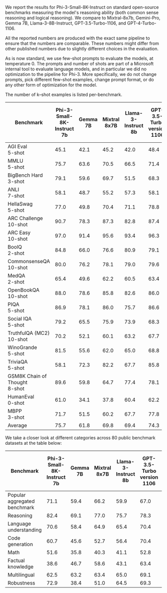 We report the results for Phi-3-Small-8K-Instruct on standard open-source benchmarks measuring the model's reasoning ability (both common sense reasoning and logical reasoning). We compare to Mixtral-8x7b, Gemini-Pro, Gemma 7B, Llama-3-8B-Instruct, GPT-3.5-Turbo-1106, and GPT-4-Turbo-1106.

All the reported numbers are produced with the exact same pipeline to ensure that the numbers are comparable. These numbers might differ from other published numbers due to slightly different choices in the evaluation.

As is now standard, we use few-shot prompts to evaluate the models, at temperature 0. 
The prompts and number of shots are part of a Microsoft internal tool to evaluate language models, and in particular we did no optimization to the pipeline for Phi-3.
More specifically, we do not change prompts, pick different few-shot examples, change prompt format, or do any other form of optimization for the model.

The number of k–shot examples is listed per-benchmark. 

|Benchmark|Phi-3-Small-8K-Instruct<br>7b|Gemma<br>7B|Mixtral<br>8x7B|Llama-3-Instruct<br>8b|GPT-3.5-Turbo<br>version 1106|Gemini<br>Pro|GPT-4-Turbo<br>version 1106 (Chat)|
|---------|-----------------------|--------|-------------|-------------------|-----------------|----------|------------------------|
|AGI Eval<br>5-shot|45.1|42.1|45.2|42.0|48.4|49.0|59.6|
|MMLU<br>5-shot|75.7|63.6|70.5|66.5|71.4|66.7|84.0|
|BigBench Hard<br>3-shot|79.1|59.6|69.7|51.5|68.3|75.6|87.7|
|ANLI<br>7-shot|58.1|48.7|55.2|57.3|58.1|64.2|71.7|
|HellaSwag<br>5-shot|77.0|49.8|70.4|71.1|78.8|76.2|88.3|
|ARC Challenge<br>10-shot|90.7|78.3|87.3|82.8|87.4|88.3|95.6|
|ARC Easy<br>10-shot|97.0|91.4|95.6|93.4|96.3|96.1|98.8|
|BoolQ<br>2-shot|84.8|66.0|76.6|80.9|79.1|86.4|91.3|
|CommonsenseQA<br>10-shot|80.0|76.2|78.1|79.0|79.6|81.8|86.7|
|MedQA<br>2-shot|65.4|49.6|62.2|60.5|63.4|58.2|83.7|
|OpenBookQA<br>10-shot|88.0|78.6|85.8|82.6|86.0|86.4|93.4|
|PIQA<br>5-shot|86.9|78.1|86.0|75.7|86.6|86.2|90.1|
|Social IQA<br>5-shot|79.2|65.5|75.9|73.9|68.3|75.4|81.7|
|TruthfulQA (MC2)<br>10-shot|70.2|52.1|60.1|63.2|67.7|72.6|85.2|
|WinoGrande<br>5-shot|81.5|55.6|62.0|65.0|68.8|72.2|86.7|
|TriviaQA<br>5-shot|58.1|72.3|82.2|67.7|85.8|80.2|73.3|
|GSM8K Chain of Thought<br>8-shot|89.6|59.8|64.7|77.4|78.1|80.4|94.2|
|HumanEval<br>0-shot|61.0|34.1|37.8|60.4|62.2|64.4|79.9|
|MBPP<br>3-shot|71.7|51.5|60.2|67.7|77.8|73.2|86.7|
|Average|75.7|61.8|69.8|69.4|74.3|75.4|85.2|

We take a closer look at different categories across 80 public benchmark datasets at the table below:

|Benchmark|Phi-3-Small-8K-Instruct<br>7b|Gemma<br>7B|Mixtral<br>8x7B|Llama-3-Instruct<br>8b|GPT-3.5-Turbo<br>version 1106|Gemini<br>Pro|GPT-4-Turbo<br>version 1106 (Chat)|
|--------|------------------------|--------|-------------|-------------------|-------------------|----------|------------------------|
|Popular aggregated benchmark|71.1|59.4|66.2|59.9|67.0|67.5|80.5|
|Reasoning|82.4|69.1|77.0|75.7|78.3|80.4|89.3|
|Language understanding|70.6|58.4|64.9|65.4|70.4|75.3|81.6|
|Code generation|60.7|45.6|52.7|56.4|70.4|66.7|76.1|
|Math|51.6|35.8|40.3|41.1|52.8|50.9|67.1|
|Factual knowledge|38.6|46.7|58.6|43.1|63.4|54.6|45.9|
|Multilingual|62.5|63.2|63.4|65.0|69.1|76.5|82.0|
|Robustness|72.9|38.4|51.0|64.5|69.3|69.7|84.6|